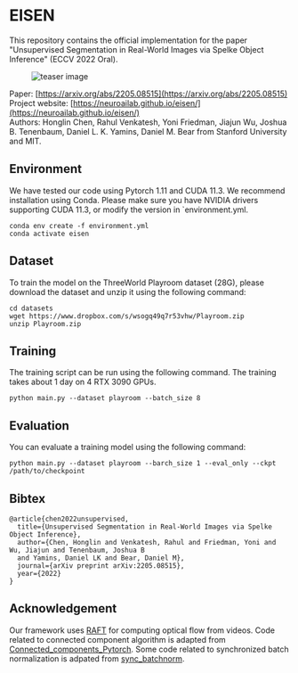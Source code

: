 # EISEN

This repository contains the official implementation for the paper "Unsupervised Segmentation in Real-World Images via Spelke Object Inference" (ECCV 2022 Oral). 

<figure style="max-width:842px;" class="image-figure">
<img src="./teaser.gif" alt="teaser image"/>
</figure>

Paper: [https://arxiv.org/abs/2205.08515](https://arxiv.org/abs/2205.08515) \
Project website: [https://neuroailab.github.io/eisen/](https://neuroailab.github.io/eisen/) \
Authors: Honglin Chen, Rahul Venkatesh, Yoni Friedman, Jiajun Wu, Joshua B. Tenenbaum, Daniel L. K. Yamins, Daniel M. Bear from Stanford University and MIT.

## Environment
We have tested our code using Pytorch 1.11 and CUDA 11.3. We recommend installation using Conda. Please make sure you have NVIDIA drivers supporting CUDA 11.3, or modify the version in `environment.yml. 

```
conda env create -f environment.yml
conda activate eisen
```

## Dataset
To train the model on the ThreeWorld Playroom dataset (28G), please download the dataset and unzip it using the following command:
```
cd datasets
wget https://www.dropbox.com/s/wsogq49q7r53vhw/Playroom.zip
unzip Playroom.zip
```

## Training
The training script can be run using the following command. The training takes about 1 day on 4 RTX 3090 GPUs. 
```
python main.py --dataset playroom --batch_size 8
```

## Evaluation
You can evaluate a training model using the following command: 
```
python main.py --dataset playroom --barch_size 1 --eval_only --ckpt /path/to/checkpoint
```

## Bibtex
```
@article{chen2022unsupervised,
  title={Unsupervised Segmentation in Real-World Images via Spelke Object Inference},
  author={Chen, Honglin and Venkatesh, Rahul and Friedman, Yoni and Wu, Jiajun and Tenenbaum, Joshua B
  and Yamins, Daniel LK and Bear, Daniel M},
  journal={arXiv preprint arXiv:2205.08515},
  year={2022}
}
```

## Acknowledgement
Our framework uses [RAFT](https://github.com/princeton-vl/RAFT) for computing optical flow from videos. Code related to connected component algorithm is adapted from [Connected_components_Pytorch](https://github.com/zsef123/Connected_components_PyTorch). Some code related to synchronized batch normalization is adpated from [sync_batchnorm](https:/github.com/zengxianyu/sync_batchnorm).
